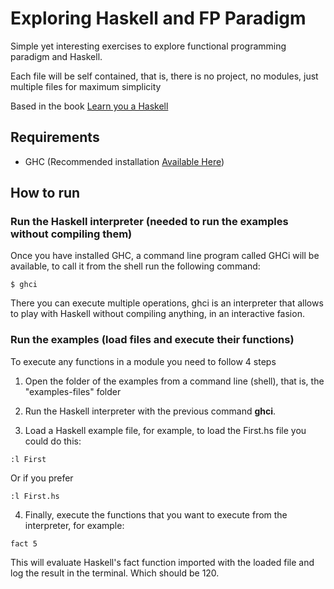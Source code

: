 # Exploring Haskell and FP Paradigm

Simple yet interesting exercises to explore functional programming paradigm and Haskell.

Each file will be self contained, that is, there is no project, no modules, just multiple files for maximum simplicity

Based in the book [Learn you a Haskell](https://learnyouahaskell.github.io/)


## Requirements

* GHC (Recommended installation [Available Here](https://www.haskell.org/downloads/))

## How to run

### Run the Haskell interpreter (needed to run the examples without compiling them)

Once you have installed GHC, a command line program called GHCi will be available, to call it from the shell run the following command:

```
$ ghci
```

There you can execute multiple operations, ghci is an interpreter that allows to play with Haskell without compiling anything, in an interactive fasion.


### Run the examples (load files and execute their functions)

To execute any functions in a module you need to follow 4 steps

1. Open the folder of the examples from a command line (shell), that is, the "examples-files" folder

2. Run the Haskell interpreter with the previous command **ghci**.

3. Load a Haskell example file, for example, to load the First.hs file you could do this:

```
:l First
```

Or if you prefer

```
:l First.hs
```

4. Finally, execute the functions that you want to execute from the interpreter, for example:

```
fact 5
```

This will evaluate Haskell's fact function imported with the loaded file and log the result in the terminal. Which should be 120.

